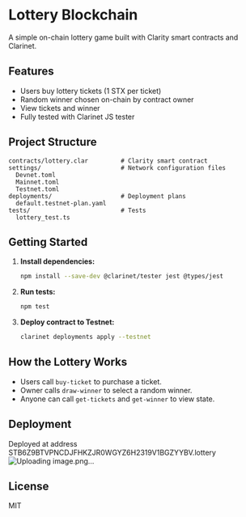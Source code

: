 # Lottery Blockchain

A simple on-chain lottery game built with Clarity smart contracts and Clarinet.

## Features
- Users buy lottery tickets (1 STX per ticket)
- Random winner chosen on-chain by contract owner
- View tickets and winner
- Fully tested with Clarinet JS tester

## Project Structure
```
contracts/lottery.clar         # Clarity smart contract
settings/                      # Network configuration files
  Devnet.toml
  Mainnet.toml
  Testnet.toml
deployments/                   # Deployment plans
  default.testnet-plan.yaml
tests/                         # Tests
  lottery_test.ts
```

## Getting Started
1. **Install dependencies:**
   ```sh
   npm install --save-dev @clarinet/tester jest @types/jest
   ```
2. **Run tests:**
   ```sh
   npm test
   ```
3. **Deploy contract to Testnet:**
   ```sh
   clarinet deployments apply --testnet
   ```

## How the Lottery Works
- Users call `buy-ticket` to purchase a ticket.
- Owner calls `draw-winner` to select a random winner.
- Anyone can call `get-tickets` and `get-winner` to view state.

## Deployment
Deployed at address STB6Z9BTVPNCDJFHKZJR0WGYZ6H2319V1BGZYYBV.lottery
![Uploading image.png…]()


## License
MIT
